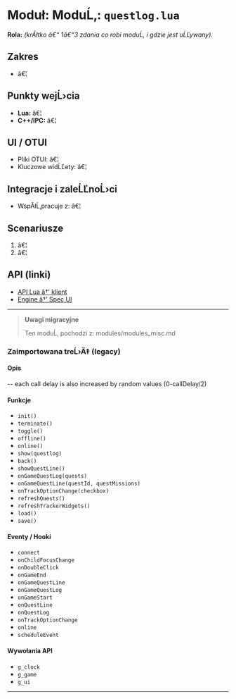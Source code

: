 # Moduł: ModuĹ‚: `questlog.lua`
**Rola:** *(krĂłtko â€“ 1â€“3 zdania co robi moduĹ‚ i gdzie jest uĹĽywany).*

## Zakres
- â€¦

## Punkty wejĹ›cia
- **Lua:** â€¦
- **C++/IPC:** â€¦

## UI / OTUI
- Pliki OTUI: â€¦
- Kluczowe widĹĽety: â€¦

## Integracje i zaleĹĽnoĹ›ci
- WspĂłĹ‚pracuje z: â€¦

## Scenariusze
1. â€¦
2. â€¦

## API (linki)
- [API Lua â†’ klient](../../api/lua/luafunctions_client.md)
- [Engine â†’ Spec UI](../../api/engine/otclient_v_8_specyfikacja_ui.md)

---

> **Uwagi migracyjne**
>
> Ten moduĹ‚ pochodzi z: modules/modules_misc.md

### Zaimportowana treĹ›Ä‡ (legacy)
#### Opis

-- each call delay is also increased by random values (0-callDelay/2)


#### Funkcje

- `init()`
- `terminate()`
- `toggle()`
- `offline()`
- `online()`
- `show(questlog)`
- `back()`
- `showQuestLine()`
- `onGameQuestLog(quests)`
- `onGameQuestLine(questId, questMissions)`
- `onTrackOptionChange(checkbox)`
- `refreshQuests()`
- `refreshTrackerWidgets()`
- `load()`
- `save()`


#### Eventy / Hooki

- `connect`
- `onChildFocusChange`
- `onDoubleClick`
- `onGameEnd`
- `onGameQuestLine`
- `onGameQuestLog`
- `onGameStart`
- `onQuestLine`
- `onQuestLog`
- `onTrackOptionChange`
- `online`
- `scheduleEvent`


#### Wywołania API

- `g_clock`
- `g_game`
- `g_ui`

---
